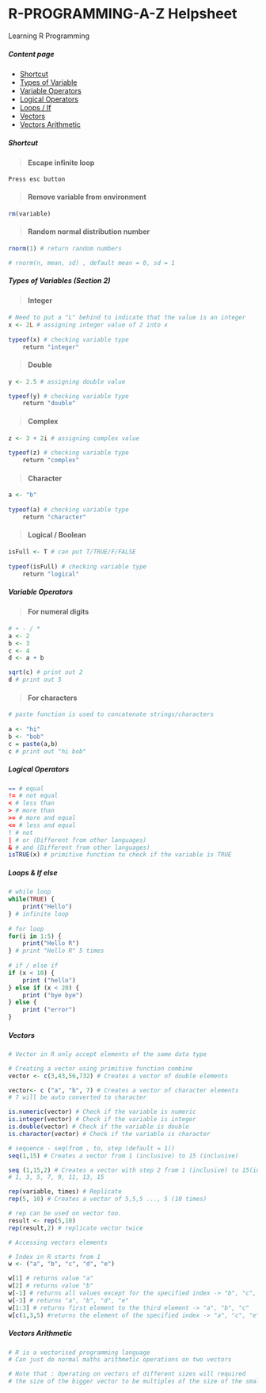 # R-PROGRAMMING-A-Z Helpsheet
Learning R Programming

##### Content page
* [Shortcut](#shortcut)
* [Types of Variable](#types)
* [Variable Operators](#operators)
* [Logical Operators](#logicaloperators)
* [Loops / If](#loops)
* [Vectors](#vectors)
* [Vectors Arithmetic](#vectorsA) 


##### Shortcut <a id="shortcut"></a>

> #### Escape infinite loop 
	
```
Press esc button
```
	
> #### Remove variable from environment

```r
rm(variable)
```	

> #### Random normal distribution number

```r
rnorm(1) # return random numbers

# rnorm(n, mean, sd) , default mean = 0, sd = 1
```

##### Types of Variables (Section 2)<a id="types"></a>

> #### Integer

```r
# Need to put a "L" behind to indicate that the value is an integer
x <- 2L # assigning integer value of 2 into x
 
typeof(x) # checking variable type
	return "integer"
```

> #### Double

```r
y <- 2.5 # assigning double value 

typeof(y) # checking variable type
	return "double"
```

> #### Complex

```r
z <- 3 + 2i # assigning complex value
 
typeof(z) # checking variable type
 	return "complex"
```

> #### Character

```r
a <- "b"
 
typeof(a) # checking variable type
	return "character"
```

> #### Logical / Boolean

```r
isFull <- T # can put T/TRUE/F/FALSE
 
typeof(isFull) # checking variable type
 	return "logical"
```

##### Variable Operators<a id="operators"></a>

> #### For numeral digits

```r
# + - / *
a <- 2
b <- 3
c <- 4
d <- a + b

sqrt(c) # print out 2
d # print out 5
```

> #### For characters

```r
# paste function is used to concatenate strings/characters
 
a <- "hi"
b <- "bob"
c = paste(a,b)
c # print out "hi bob"
```

##### Logical Operators<a id="logicaloperators"></a>

```r 
== # equal
!= # not equal
< # less than
> # more than
>= # more and equal
<= # less and equal
! # not
| # or (Different from other languages)
& # and (Different from other languages)
isTRUE(x) # primitive function to check if the variable is TRUE
```

##### Loops & If else<a id="loops"></a>

```r
# while loop
while(TRUE) {
	print("Hello")
} # infinite loop
 
# for loop
for(i in 1:5) {
	print("Hello R")
} # print "Hello R" 5 times
 
# if / else if
if (x < 10) {
	print ("hello")
} else if (x < 20) {
	print ("bye bye")
} else {
	print ("error")
}
```

##### Vectors<a id="vectors"></a>

```r
# Vector in R only accept elements of the same data type

# Creating a vector using primitive function combine
vector <- c(3,43,56,732) # Creates a vector of double elements

vector<- c ("a", "b", 7) # Creates a vector of character elements 
# 7 will be auto converted to character

is.numeric(vector) # Check if the variable is numeric
is.integer(vector) # Check if the variable is integer
is.double(vector) # Check if the variable is double
is.character(vector) # Check if the variable is character

# sequence - seq(from , to, step (default = 1))
seq(1,15) # Creates a vector from 1 (inclusive) to 15 (inclusive)

seq (1,15,2) # Creates a vector with step 2 from 1 (inclusive) to 15(inclusive)
# 1, 3, 5, 7, 9, 11, 13, 15

rep(variable, times) # Replicate
rep(5, 10) # Creates a vector of 5,5,5 ..., 5 (10 times)

# rep can be used on vector too.
result <- rep(5,10)
rep(result,2) # replicate vector twice

# Accessing vectors elements

# Index in R starts from 1
w <- ("a", "b", "c", "d", "e")

w[1] # returns value "a"
w[2] # returns value "b"
w[-1] # returns all values except for the specified index -> "b", "c", "d", "e"
w[-3] # returns "a", "b", "d", "e"
w[1:3] # returns first element to the third element -> "a", "b", "c"
w[c(1,3,5) #returns the element of the specified index -> "a", "c", "e"
```

##### Vectors Arithmetic <a id="vectorsA"></a>
```r
# R is a vectorised programming language
# Can just do normal maths arithmetic operations on two vectors

# Note that : Operating on vectors of different sizes will required 
# the size of the bigger vector to be multiples of the size of the smaller vector
```

